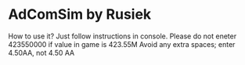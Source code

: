 # AdComSim by Rusiek
How to use it?
Just follow instructions in console.
Please do not eneter 423550000 if value in game is 423.55M
Avoid any extra spaces; enter 4.50AA, not 4.50 AA
